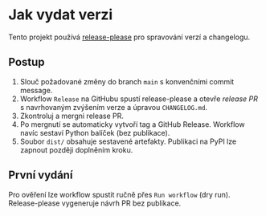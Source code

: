 # Jak vydat verzi

Tento projekt používá [release-please](https://github.com/googleapis/release-please) pro spravování verzí a changelogu.

## Postup

1. Slouč požadované změny do branch `main` s konvenčními commit message.
2. Workflow `Release` na GitHubu spustí release-please a otevře *release PR* s navrhovaným zvýšením verze a úpravou `CHANGELOG.md`.
3. Zkontroluj a mergni release PR.
4. Po mergnutí se automaticky vytvoří tag a GitHub Release. Workflow navíc sestaví Python balíček (bez publikace).
5. Soubor `dist/` obsahuje sestavené artefakty. Publikaci na PyPI lze zapnout později doplněním kroku.

## První vydání

Pro ověření lze workflow spustit ručně přes `Run workflow` (dry run). Release-please vygeneruje návrh PR bez publikace.
